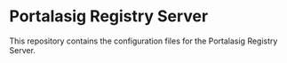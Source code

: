 # Portalasig Registry Server

This repository contains the configuration files for the Portalasig Registry Server.
